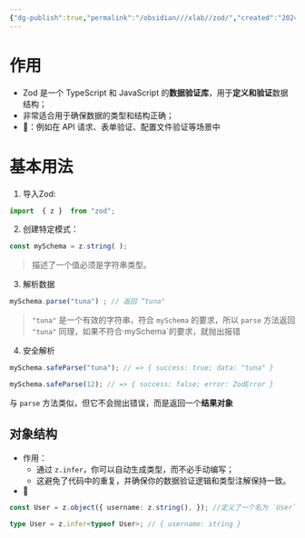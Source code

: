 ```yaml
---
{"dg-publish":true,"permalink":"/obsidian///xlab//zod/","created":"2024-08-24T21:23:19.352+08:00","updated":"2024-09-08T15:25:05.470+08:00"}
---
```


# 作用
- Zod 是一个 TypeScript 和 JavaScript 的**数据验证库**，用于**定义和验证**数据结构；
- 非常适合用于确保数据的类型和结构正确；
- 🌰：例如在 API 请求、表单验证、配置文件验证等场景中

# 基本用法
1. 导入Zod:
```ts
import  { z }  from "zod";
```

2. 创建特定模式：
```ts
const mySchema = z.string( );
```
>描述了一个值必须是字符串类型。

3. 解析数据
```ts
mySchema.parse("tuna") ; // 返回 “tuna"
```
>`"tuna"` 是一个有效的字符串，符合 `mySchema` 的要求，所以 `parse` 方法返回 `"tuna"`
同理，如果不符合·mySchema`的要求，就抛出报错

4. 安全解析
```ts
mySchema.safeParse("tuna"); // => { success: true; data: "tuna" }
```

```ts
mySchema.safeParse(12); // => { success: false; error: ZodError }
```

与 `parse` 方法类似，但它不会抛出错误，而是返回一个**结果对象**

## 对象结构

- 作用：
	- 通过 `z.infer`，你可以自动生成类型，而不必手动编写；
	- 这避免了代码中的重复，并确保你的数据验证逻辑和类型注解保持一致。
- 🌰
```ts
const User = z.object({ username: z.string(), }); //定义了一个名为 `User` 的模式，它是一个对象结构

type User = z.infer<typeof User>; // { username: string }
```
